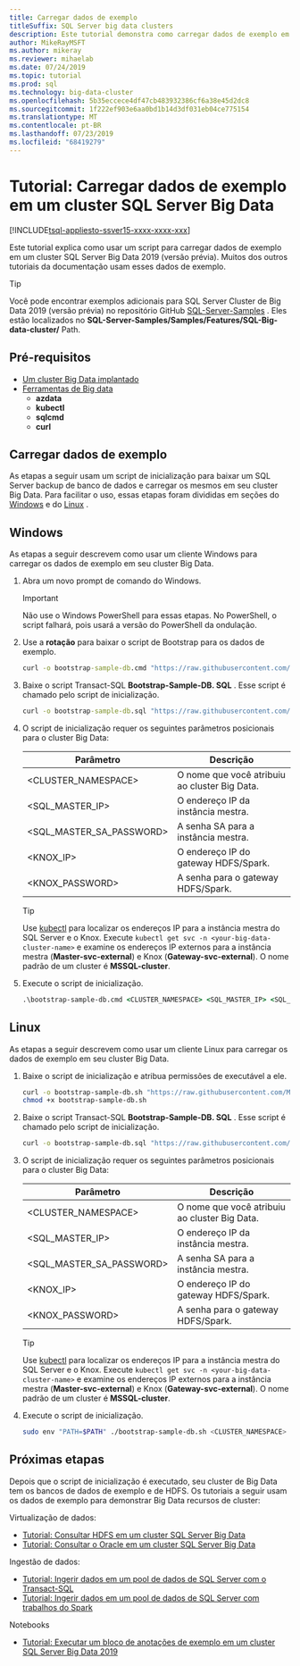 ```yaml
---
title: Carregar dados de exemplo
titleSuffix: SQL Server big data clusters
description: Este tutorial demonstra como carregar dados de exemplo em um cluster SQL Server Big Data. Os dados de exemplo incluem dados relacionais na instância mestra de SQL Server. Ele também inclui dados do HDFS no pool de armazenamento. Esses dados dão suporte a outros tutoriais nesta seção.
author: MikeRayMSFT
ms.author: mikeray
ms.reviewer: mihaelab
ms.date: 07/24/2019
ms.topic: tutorial
ms.prod: sql
ms.technology: big-data-cluster
ms.openlocfilehash: 5b35eccece4df47cb483932386cf6a38e45d2dc8
ms.sourcegitcommit: 1f222ef903e6aa0bd1b14d3df031eb04ce775154
ms.translationtype: MT
ms.contentlocale: pt-BR
ms.lasthandoff: 07/23/2019
ms.locfileid: "68419279"
---
```

# <a name="tutorial-load-sample-data-into-a-sql-server-big-data-cluster"></a>Tutorial: Carregar dados de exemplo em um cluster SQL Server Big Data

[!INCLUDE[tsql-appliesto-ssver15-xxxx-xxxx-xxx](../includes/tsql-appliesto-ssver15-xxxx-xxxx-xxx.md)]

Este tutorial explica como usar um script para carregar dados de exemplo em um cluster SQL Server Big Data 2019 (versão prévia). Muitos dos outros tutoriais da documentação usam esses dados de exemplo.

> [!TIP]
> Você pode encontrar exemplos adicionais para SQL Server Cluster de Big Data 2019 (versão prévia) no repositório GitHub [SQL-Server-Samples](https://github.com/Microsoft/sql-server-samples/tree/master/samples/features/sql-big-data-cluster) . Eles estão localizados no **SQL-Server-Samples/Samples/Features/SQL-Big-data-cluster/** Path.

## <a name="prerequisites"></a>Pré-requisitos

- [Um cluster Big Data implantado](deployment-guidance.md)
- [Ferramentas de Big data](deploy-big-data-tools.md)
   - **azdata**
   - **kubectl**
   - **sqlcmd**
   - **curl**

## <a id="sampledata"></a>Carregar dados de exemplo

As etapas a seguir usam um script de inicialização para baixar um SQL Server backup de banco de dados e carregar os mesmos em seu cluster Big Data. Para facilitar o uso, essas etapas foram divididas em seções do [Windows](#windows) e do [Linux](#linux) .

## <a id="windows"></a> Windows

As etapas a seguir descrevem como usar um cliente Windows para carregar os dados de exemplo em seu cluster Big Data.

1. Abra um novo prompt de comando do Windows.

   > [!IMPORTANT]
   > Não use o Windows PowerShell para essas etapas. No PowerShell, o script falhará, pois usará a versão do PowerShell da ondulação.

1. Use a **rotação** para baixar o script de Bootstrap para os dados de exemplo.

   ```cmd
   curl -o bootstrap-sample-db.cmd "https://raw.githubusercontent.com/Microsoft/sql-server-samples/master/samples/features/sql-big-data-cluster/bootstrap-sample-db.cmd"
   ```

1. Baixe o script Transact-SQL **Bootstrap-Sample-DB. SQL** . Esse script é chamado pelo script de inicialização.

   ```cmd
   curl -o bootstrap-sample-db.sql "https://raw.githubusercontent.com/Microsoft/sql-server-samples/master/samples/features/sql-big-data-cluster/bootstrap-sample-db.sql"
   ```

1. O script de inicialização requer os seguintes parâmetros posicionais para o cluster Big Data:

   | Parâmetro | Descrição |
   |---|---|
   | <CLUSTER_NAMESPACE> | O nome que você atribuiu ao cluster Big Data. |
   | <SQL_MASTER_IP> | O endereço IP da instância mestra. |
   | <SQL_MASTER_SA_PASSWORD> | A senha SA para a instância mestra. |
   | <KNOX_IP> | O endereço IP do gateway HDFS/Spark. |
   | <KNOX_PASSWORD> | A senha para o gateway HDFS/Spark. |

   > [!TIP]
   > Use [kubectl](cluster-troubleshooting-commands.md) para localizar os endereços IP para a instância mestra do SQL Server e o Knox. Execute `kubectl get svc -n <your-big-data-cluster-name>` e examine os endereços IP externos para a instância mestra (**Master-svc-external**) e Knox (**Gateway-svc-external**). O nome padrão de um cluster é **MSSQL-cluster**.

1. Execute o script de inicialização.

   ```cmd
   .\bootstrap-sample-db.cmd <CLUSTER_NAMESPACE> <SQL_MASTER_IP> <SQL_MASTER_SA_PASSWORD> <KNOX_IP> <KNOX_PASSWORD>
   ```

## <a id="linux"></a> Linux

As etapas a seguir descrevem como usar um cliente Linux para carregar os dados de exemplo em seu cluster Big Data.

1. Baixe o script de inicialização e atribua permissões de executável a ele.

   ```bash
   curl -o bootstrap-sample-db.sh "https://raw.githubusercontent.com/Microsoft/sql-server-samples/master/samples/features/sql-big-data-cluster/bootstrap-sample-db.sh"
   chmod +x bootstrap-sample-db.sh
   ```

1. Baixe o script Transact-SQL **Bootstrap-Sample-DB. SQL** . Esse script é chamado pelo script de inicialização.

   ```bash
   curl -o bootstrap-sample-db.sql "https://raw.githubusercontent.com/Microsoft/sql-server-samples/master/samples/features/sql-big-data-cluster/bootstrap-sample-db.sql"
   ```

1. O script de inicialização requer os seguintes parâmetros posicionais para o cluster Big Data:

   | Parâmetro | Descrição |
   |---|---|
   | <CLUSTER_NAMESPACE> | O nome que você atribuiu ao cluster Big Data. |
   | <SQL_MASTER_IP> | O endereço IP da instância mestra. |
   | <SQL_MASTER_SA_PASSWORD> | A senha SA para a instância mestra. |
   | <KNOX_IP> | O endereço IP do gateway HDFS/Spark. |
   | <KNOX_PASSWORD> | A senha para o gateway HDFS/Spark. |

   > [!TIP]
   > Use [kubectl](cluster-troubleshooting-commands.md) para localizar os endereços IP para a instância mestra do SQL Server e o Knox. Execute `kubectl get svc -n <your-big-data-cluster-name>` e examine os endereços IP externos para a instância mestra (**Master-svc-external**) e Knox (**Gateway-svc-external**). O nome padrão de um cluster é **MSSQL-cluster**.

1. Execute o script de inicialização.

   ```bash
   sudo env "PATH=$PATH" ./bootstrap-sample-db.sh <CLUSTER_NAMESPACE> <SQL_MASTER_IP> <SQL_MASTER_SA_PASSWORD> <KNOX_IP> <KNOX_PASSWORD>
   ```

## <a name="next-steps"></a>Próximas etapas

Depois que o script de inicialização é executado, seu cluster de Big Data tem os bancos de dados de exemplo e de HDFS. Os tutoriais a seguir usam os dados de exemplo para demonstrar Big Data recursos de cluster:

Virtualização de dados:

- [Tutorial: Consultar HDFS em um cluster SQL Server Big Data](tutorial-query-hdfs-storage-pool.md)
- [Tutorial: Consultar o Oracle em um cluster SQL Server Big Data](tutorial-query-oracle.md)

Ingestão de dados:

- [Tutorial: Ingerir dados em um pool de dados de SQL Server com o Transact-SQL](tutorial-data-pool-ingest-sql.md)
- [Tutorial: Ingerir dados em um pool de dados de SQL Server com trabalhos do Spark](tutorial-data-pool-ingest-spark.md)

Notebooks

- [Tutorial: Executar um bloco de anotações de exemplo em um cluster SQL Server Big Data 2019](tutorial-notebook-spark.md)